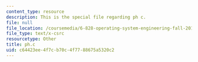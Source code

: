 ```yaml
---
content_type: resource
description: This is the special file regarding ph c.
file: null
file_location: /coursemedia/6-828-operating-system-engineering-fall-2012/c64423ee4f7cb70c4f7788675a5320c2_ph.c
file_type: text/x-csrc
resourcetype: Other
title: ph.c
uid: c64423ee-4f7c-b70c-4f77-88675a5320c2
---
```

